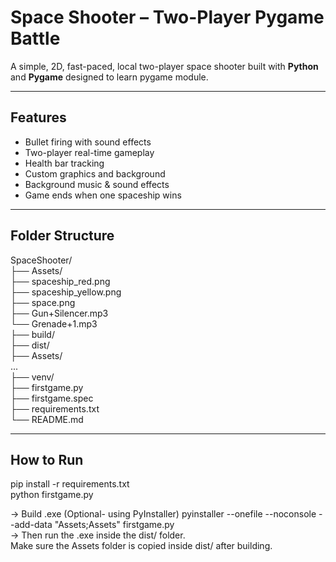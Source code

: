 # Space Shooter – Two-Player Pygame Battle

A simple, 2D, fast-paced, local two-player space shooter built with **Python** and **Pygame** designed to learn pygame module.

---

## Features

- Bullet firing with sound effects  
- Two-player real-time gameplay  
- Health bar tracking  
- Custom graphics and background  
- Background music & sound effects  
- Game ends when one spaceship wins  

---

## Folder Structure

SpaceShooter/  
├── Assets/  
 ├── spaceship_red.png  
 ├── spaceship_yellow.png  
 ├── space.png  
 ├── Gun+Silencer.mp3  
 └── Grenade+1.mp3  
├── build/  
├── dist/  
 ├── Assets/  
   ...  
├── venv/  
├── firstgame.py  
├── firstgame.spec  
├── requirements.txt  
└── README.md  


---

## How to Run

pip install -r requirements.txt  
python firstgame.py  

 -> Build .exe (Optional- using PyInstaller)
pyinstaller --onefile --noconsole --add-data "Assets;Assets" firstgame.py  
-> Then run the .exe inside the dist/ folder.  
Make sure the Assets folder is copied inside dist/ after building.  


